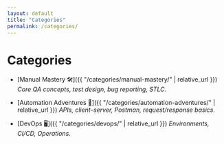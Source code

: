 ```yaml
---
layout: default
title: "Categories"
permalink: /categories/
---
```


# Categories

- [Manual Mastery 🛠]({{ "/categories/manual-mastery/" | relative_url }})
  *Core QA concepts, test design, bug reporting, STLC.*

- [Automation Adventures 🔌]({{ "/categories/automation-adventures/" | relative_url }})
  *APIs, client–server, Postman, request/response basics.*

- [DevOps 🖥]({{ "/categories/devops/" | relative_url }})
  *Environments, CI/CD, Operations.*
